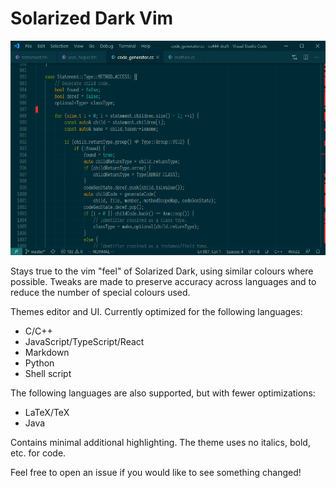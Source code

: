 # Solarized Dark Vim

![Screenshot](images/screenshot.png)

Stays true to the vim "feel" of Solarized Dark, using similar colours where possible. Tweaks are made to preserve accuracy across languages and to reduce the number of special colours used.

Themes editor and UI. Currently optimized for the following languages:

- C/C++
- JavaScript/TypeScript/React
- Markdown
- Python
- Shell script

The following languages are also supported, but with fewer optimizations:

- LaTeX/TeX
- Java

Contains minimal additional highlighting. The theme uses no italics, bold, etc. for code.

Feel free to open an issue if you would like to see something changed!
